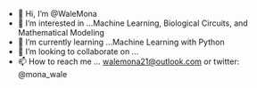 - 👋 Hi, I’m @WaleMona 
- 👀 I’m interested in ...Machine Learning, Biological Circuits, and Mathematical Modeling 
- 🌱 I’m currently learning ...Machine Learning with Python 
- 💞️ I’m looking to collaborate on ...
- 📫 How to reach me ... walemona21@outlook.com or twitter: @mona_wale

<!---
WaleMona/WaleMona is a ✨ special ✨ repository because its `README.md` (this file) appears on your GitHub profile.
You can click the Preview link to take a look at your changes.
--->
